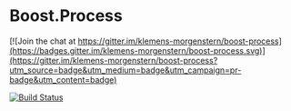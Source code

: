Boost.Process
=============

[![Join the chat at https://gitter.im/klemens-morgenstern/boost-process](https://badges.gitter.im/klemens-morgenstern/boost-process.svg)](https://gitter.im/klemens-morgenstern/boost-process?utm_source=badge&utm_medium=badge&utm_campaign=pr-badge&utm_content=badge)

[![Build Status](https://travis-ci.org/BorisSchaeling/boost-process.svg?branch=master)](https://travis-ci.org/BorisSchaeling/boost-process)
